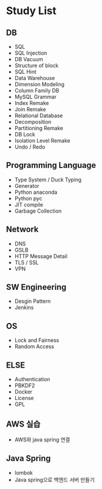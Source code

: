 # Study List

## DB

- SQL
- SQL Injection
- DB Vacuum
- Structure of block
- SQL Hint
- Data Warehouse
- Dimension Modeling
- Column Family DB
- MySQL Grammar
- Index Remake
- Join Remake
- Relational Database
- Decomposition
- Partitioning Remake
- DB Lock
- Isolation Level Remake
- Undo / Redo

## Programming Language

- Type System / Duck Typing
- Generator
- Python anaconda
- Python pyc
- JIT compile
- Garbage Collection

## Network

- DNS
- GSLB
- HTTP Message Detail
- TLS / SSL
- VPN

## SW Engineering

- Desgin Pattern
- Jenkins

## OS

- Lock and Fairness
- Random Access

## ELSE

- Authentication
- PBKDF2
- Docker
- License
- GPL

## AWS 실습

- AWS와 java spring 연결

## Java Spring

- lombok
- Java spring으로 백엔드 서버 만들기
